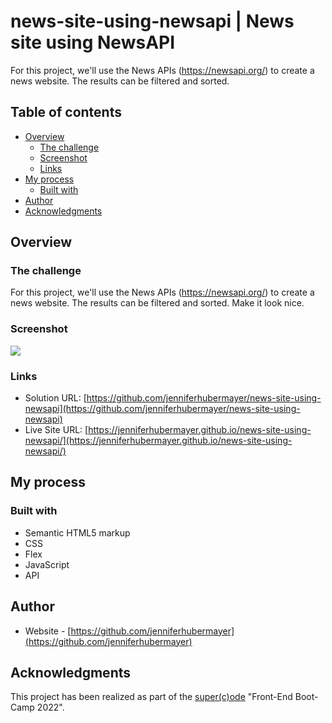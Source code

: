 # news-site-using-newsapi | News site using NewsAPI

For this project, we'll use the News APIs (https://newsapi.org/) to create a news website. The results can be filtered and sorted.

## Table of contents

- [Overview](#overview)
  - [The challenge](#the-challenge)
  - [Screenshot](#screenshot)
  - [Links](#links)
- [My process](#my-process)
  - [Built with](#built-with)
- [Author](#author)
- [Acknowledgments](#acknowledgments)

## Overview

### The challenge

For this project, we'll use the News APIs (https://newsapi.org/) to create a news website. The results can be filtered and sorted. Make it look nice.

### Screenshot

![](./screenshot/Screenshot_Projekt_NewsApi.png)

### Links

- Solution URL: [https://github.com/jenniferhubermayer/news-site-using-newsapi](https://github.com/jenniferhubermayer/news-site-using-newsapi)
- Live Site URL: [https://jenniferhubermayer.github.io/news-site-using-newsapi/](https://jenniferhubermayer.github.io/news-site-using-newsapi/)

## My process

### Built with

- Semantic HTML5 markup
- CSS
- Flex
- JavaScript
- API

## Author

- Website - [https://github.com/jenniferhubermayer](https://github.com/jenniferhubermayer)

## Acknowledgments

This project has been realized as part of the [super(c)ode](https://www.super-code.de/) "Front-End Boot-Camp 2022".
